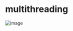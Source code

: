 # multithreading
![image](https://github.com/himanshu9988/multithreading/assets/100368433/95ad3e62-d718-4bf7-a51b-4430f138027d)
